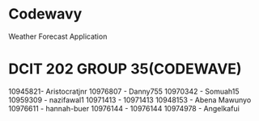 # Codewavy
Weather Forecast Application

# DCIT 202 GROUP 35(CODEWAVE)

10945821- Aristocratjnr
10976807 - Danny755
10970342  - Somuah15
10959309  - nazifawal1
10971413 - 10971413 
10948153 - Abena Mawunyo
10976611 - hannah-buer
10976144 - 10976144
10974978 - Angelkafui


